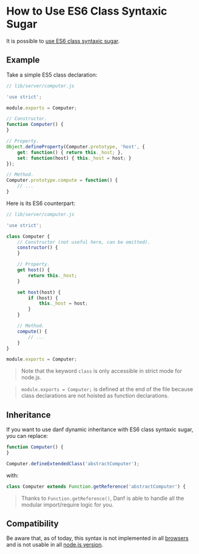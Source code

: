 How to Use ES6 Class Syntaxic Sugar
===================================

It is possible to [use ES6 class syntaxic sugar](https://developer.mozilla.org/en/docs/Web/JavaScript/Reference/Classes).

Example
-------

Take a simple ES5 class declaration:

```javascript
// lib/server/computer.js

'use strict';

module.exports = Computer;

// Constructor.
function Computer() {
}

// Property.
Object.defineProperty(Computer.prototype, 'host', {
    get: function() { return this._host; },
    set: function(host) { this._host = host; }
});

// Method.
Computer.prototype.compute = function() {
    // ...
}
```

Here is its ES6 counterpart:

```javascript
// lib/server/computer.js

'use strict';

class Computer {
    // Constructor (not useful here, can be omitted).
    constructor() {
    }

    // Property.
    get host() {
        return this._host;
    }

    set host(host) {
        if (host) {
            this._host = host;
        }
    }

    // Method.
    compute() {
        // ...
    }
}

module.exports = Computer;
```

> Note that the keyword `class` is only accessible in strict mode for node.js.

> `module.exports = Computer;` is defined at the end of the file because class declarations are not hoisted as function declarations.

Inheritance
-----------

If you want to use danf dynamic inheritance with ES6 class syntaxic sugar, you can replace:

```javascript
function Computer() {
}

Computer.defineExtendedClass('abstractComputer');
```

with:

```javascript
class Computer extends Function.getReference('abstractComputer') {
```

> Thanks to `Function.getReference()`, Danf is able to handle all the modular import/require logic for you.

Compatibility
-------------

Be aware that, as of today, this syntax is not implemented in all [browsers](https://developer.mozilla.org/en/docs/Web/JavaScript/Reference/Classes#Browser_compatibility) and is not usable in all [node.js version](https://github.com/nodejs/node/blob/master/CHANGELOG.md).